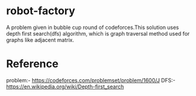 # robot-factory
A problem given in bubble cup round of codeforces.This solution uses depth first search(dfs) algorithm, which is graph traversal method  used for graphs
like adjacent matrix.  
# Reference
problem:- https://codeforces.com/problemset/problem/1600/J
DFS:- https://en.wikipedia.org/wiki/Depth-first_search

